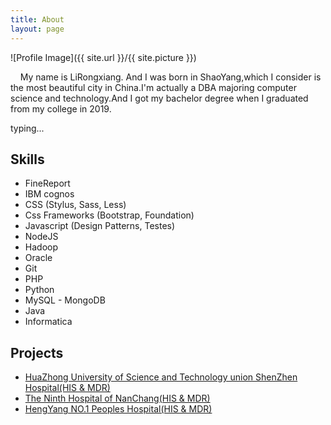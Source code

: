 ```yaml
---
title: About
layout: page
---
```

![Profile Image]({{ site.url }}/{{ site.picture }})

<p> &nbsp;&nbsp;&nbsp;&nbsp;My name is LiRongxiang. And I was born in ShaoYang,which I consider is the most beautiful city in China.I'm actually a DBA majoring computer science and technology.And I got my bachelor degree when I graduated from my college in 2019.</p>

<p>typing...</p>

<h2>Skills</h2>

<ul class="skill-list">
	<li>FineReport</li>
	<li>IBM cognos</li>
	<li>CSS (Stylus, Sass, Less)</li>
	<li>Css Frameworks (Bootstrap, Foundation)</li>
	<li>Javascript (Design Patterns, Testes)</li>
	<li>NodeJS</li>
	<li>Hadoop</li>
	<li>Oracle</li>
	<li>Git</li>
	<li>PHP</li>
	<li>Python</li>
	<li>MySQL - MongoDB</li>
	<li>Java</li>
	<li>Informatica</li>
</ul>

<h2>Projects</h2>

<ul>
	<li><a href="https://github.com/">HuaZhong University of Science and Technology union ShenZhen Hospital(HIS & MDR)</a></li>
	<li><a href="https://github.com/">The Ninth Hospital of NanChang(HIS & MDR)</a></li>
	<li><a href="https://github.com/">HengYang NO.1 Peoples Hospital(HIS & MDR)</a></li>
</ul>
